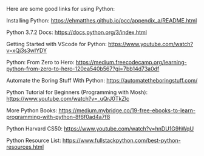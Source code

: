 
Here are some good links for using Python:

Installing Python:
https://ehmatthes.github.io/pcc/appendix_a/README.html

Python 3.7.2 Docs:
https://docs.python.org/3/index.html

Getting Started with VScode for Python:
https://www.youtube.com/watch?v=xQj3s3wIYDY

Python: From Zero to Hero:
https://medium.freecodecamp.org/learning-python-from-zero-to-hero-120ea540b567?gi=7bb14d73a0df

Automate the Boring Stuff With Python:
https://automatetheboringstuff.com/

Python Tutorial for Beginners (Programming with Mosh):
https://www.youtube.com/watch?v=_uQrJ0TkZlc

More Python Books: 
https://medium.mybridge.co/19-free-ebooks-to-learn-programming-with-python-8f6f0ad4a7f8

Python Harvard CS50:
https://www.youtube.com/watch?v=hnDU1G9hWqU

Python Resource List:
https://www.fullstackpython.com/best-python-resources.html


